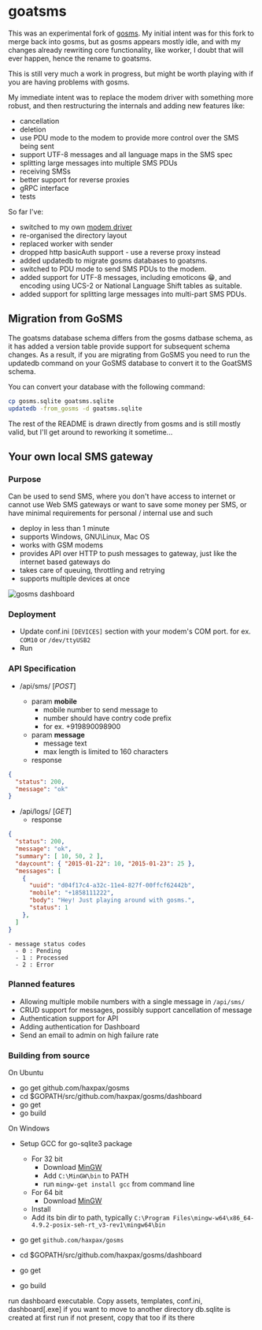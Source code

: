 # goatsms

This was an experimental fork of [gosms](https://github.com/haxpax/gosms).
My initial intent was for this fork to merge back into gosms, but as gosms
appears mostly idle, and with my changes already rewriting core functionality,
like worker, I doubt that will ever happen, hence the rename to goatsms.

This is still very much a work in progress, but might be worth playing with if
you are having problems with gosms.

My immediate intent was to replace the modem driver with something more robust,
and then restructuring the internals and adding new features like:

- cancellation
- deletion
- use PDU mode to the modem to provide more control over the SMS being sent
- support UTF-8 messages and all language maps in the SMS spec
- splitting large messages into multiple SMS PDUs
- receiving SMSs
- better support for reverse proxies
- gRPC interface
- tests

So far I've:

- switched to my own [modem driver](https://github.com/warthog618/modem)
- re-organised the directory layout
- replaced worker with sender
- dropped http basicAuth support - use a reverse proxy instead
- added updatedb to migrate gosms databases to goatsms.
- switched to PDU mode to send SMS PDUs to the modem.
- added support for UTF-8 messages, including emoticons 😁, and encoding using UCS-2 or National Language Shift tables as suitable.
- added support for splitting large messages into multi-part SMS PDUs.

## Migration from GoSMS

The goatsms database schema differs from the gosms datbase schema, as it has added a version table provide support for subsequent schema changes.
As a result, if you are migrating from GoSMS you need to run the updatedb command on your GoSMS database to convert it to the GoatSMS schema.

You can convert your database with the following command:

```sh
cp gosms.sqlite goatsms.sqlite
updatedb -from_gosms -d goatsms.sqlite
```

The rest of the README is drawn directly from gosms and is still mostly valid, but I'll get around to reworking it sometime...

## Your own local SMS gateway

### Purpose

Can be used to send SMS,
where you don't have access to internet or cannot use Web SMS gateways
or want to save some money per SMS,
or have minimal requirements for personal / internal use and such

- deploy in less than 1 minute
- supports Windows, GNU\Linux, Mac OS
- works with GSM modems
- provides API over HTTP to push messages to gateway, just like the internet based gateways do
- takes care of queuing, throttling and retrying
- supports multiple devices at once

![gosms dashboard](https://raw.githubusercontent.com/haxpax/gosms/screenshot/screenshots/gosms.png)

### Deployment

- Update conf.ini `[DEVICES]` section with your modem's COM port.
  for ex. `COM10` or `/dev/ttyUSB2`
- Run

### API Specification

- /api/sms/ [*POST*]

  - param **mobile**
    - mobile number to send message to
    - number should have contry code prefix
    - for ex. +919890098900
  - param **message**
    - message text
    - max length is limited to 160 characters
  - response

```json
{
  "status": 200,
  "message": "ok"
}
```

- /api/logs/ [*GET*]
  - response

```json
{
  "status": 200,
  "message": "ok",
  "summary": [ 10, 50, 2 ],
  "daycount": { "2015-01-22": 10, "2015-01-23": 25 },
  "messages": [
    {
      "uuid": "d04f17c4-a32c-11e4-827f-00ffcf62442b",
      "mobile": "+1858111222",
      "body": "Hey! Just playing around with gosms.",
      "status": 1
    },
  ]
}
```

    - message status codes
      - 0 : Pending
      - 1 : Processed
      - 2 : Error

### Planned features

- Allowing multiple mobile numbers with a single message in `/api/sms/`
- CRUD support for messages, possibly support cancellation of message
- Authentication support for API
- Adding authentication for Dashboard
- Send an email to admin on high failure rate

### Building from source

On Ubuntu

- go get github.com/haxpax/gosms
- cd $GOPATH/src/github.com/haxpax/gosms/dashboard
- go get
- go build

On Windows

- Setup GCC for go-sqlite3 package
  - For 32 bit
    - Download [MinGW](http://sourceforge.net/projects/mingw/)
    - Add `C:\MinGW\bin` to PATH
    - run `mingw-get install gcc` from command line
  - For 64 bit
    - Download [MinGW](http://sourceforge.net/projects/mingw-w64/files/Toolchains%20targetting%20Win32/Personal%20Builds/mingw-builds/installer/mingw-w64-install.exe/download)
  - Install
  - Add its bin dir to path, typically `C:\Program Files\mingw-w64\x86_64-4.9.2-posix-seh-rt_v3-rev1\mingw64\bin`

- go get `github.com/haxpax/gosms`
- cd $GOPATH/src/github.com/haxpax/gosms/dashboard
- go get
- go build

run dashboard executable. Copy assets, templates, conf.ini, dashboard[.exe] if you want to move to another directory db.sqlite is created at first run if not present, copy that too if its there
